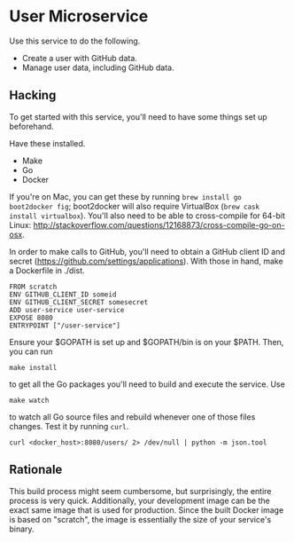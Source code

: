 User Microservice
=================

Use this service to do the following.

- Create a user with GitHub data.
- Manage user data, including GitHub data.

Hacking
-------

To get started with this service, you'll need to have some things set up beforehand.

Have these installed.

- Make
- Go
- Docker

If you're on Mac, you can get these by running `brew install go boot2docker fig`;
boot2docker will also require VirtualBox (`brew cask install virtualbox`).
You'll also need to be able to cross-compile for 64-bit Linux: http://stackoverflow.com/questions/12168873/cross-compile-go-on-osx.

In order to make calls to GitHub, you'll need to obtain a GitHub client ID and secret (https://github.com/settings/applications).
With those in hand, make a Dockerfile in ./dist.

    FROM scratch
    ENV GITHUB_CLIENT_ID someid
    ENV GITHUB_CLIENT_SECRET somesecret
    ADD user-service user-service
    EXPOSE 8080
    ENTRYPOINT ["/user-service"]

Ensure your $GOPATH is set up and $GOPATH/bin is on your $PATH.
Then, you can run

    make install

to get all the Go packages you'll need to build and execute the service. Use

    make watch

to watch all Go source files and rebuild whenever one of those files changes.
Test it by running `curl`.

    curl <docker_host>:8080/users/ 2> /dev/null | python -m json.tool

Rationale
---------

This build process might seem cumbersome, but
surprisingly, the entire process is very quick.
Additionally, your development image can be the exact same image that is used for production.
Since the built Docker image is based on "scratch", the image is essentially the size of your service's binary.

